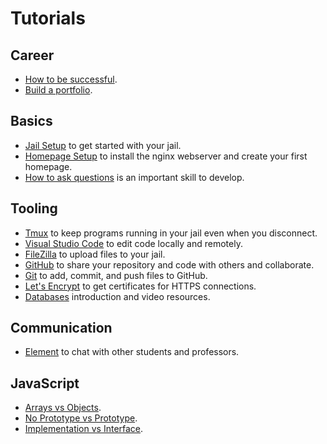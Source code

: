# Tutorials

## Career

* [How to be successful](how-to-be-successful).
* [Build a portfolio](build-a-portfolio).

## Basics

* [Jail Setup](jail-setup) to get started with your jail.
* [Homepage Setup](homepage-setup) to install the nginx webserver and create your first homepage.
* [How to ask questions](how-to-ask-questions) is an important skill to develop.

## Tooling

* [Tmux](tmux) to keep programs running in your jail even when you disconnect.
* [Visual Studio Code](visual-studio-code) to edit code locally and remotely.
* [FileZilla](filezilla) to upload files to your jail.
* [GitHub](github) to share your repository and code with others and collaborate.
* [Git](git) to add, commit, and push files to GitHub.
* [Let's Encrypt](lets-encrypt) to get certificates for HTTPS connections.
* [Databases](databases) introduction and video resources.

## Communication

* [Element](element) to chat with other students and professors.

## JavaScript

* [Arrays vs Objects](arrays-vs-objects).
* [No Prototype vs Prototype](no-prototype-vs-prototype).
* [Implementation vs Interface](implementation-vs-interface).
